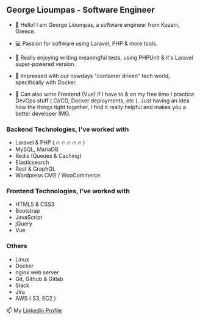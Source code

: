 ## George Lioumpas - Software Engineer

- 👋 Hello! I am George Lioumpas, a software engineer from Kozani, Greece.

- 💻 Passion for software using Laravel, PHP & more tools. 

- 💙 Really enjoying writing meaningful tests, using PHPUnit & it's Laravel super-powered version.

- 💚 Impressed with our nowdays "container driven" tech world, specifically with Docker.   

- 🧰 Can also write Frontend (Vue) if I have to & on my free time I practice DevOps stuff ( CI/CD, Docker deployments, etc ). Just having an idea how the things tight together, I find it really helpful and makes you a better developer IMO. 

### Backend Technologies, I've worked with

- Laravel & PHP ( 🔥 🔥 🔥 🔥 🔥 )
- MySQL, MariaDB
- Redis (Queues & Caching)
- Elasticsearch
- Rest & GraphQL
- Wordpress CMS / WooCommerce

### Frontend Technologies, I've worked with
- HTML5 & CSS3
- Bootstrap
- JavaScript
- jQuery
- Vue

### Others 

- Linux
- Docker
- nginx web server
- Git, Github & Gitlab
- Slack
- Jira
- AWS ( S3, EC2 )


📫 My [Linkedin Profile](https://www.linkedin.com/in/george-lioympas/)

